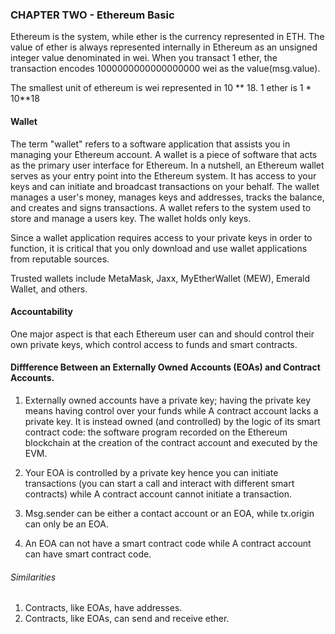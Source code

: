 ### CHAPTER TWO - Ethereum Basic
Ethereum is the system, while ether is the currency represented in ETH.
The value of ether is always represented internally in Ethereum as an unsigned integer value denominated in wei. When you transact 1 ether, the transaction encodes 1000000000000000000 wei as the value(msg.value).

The smallest unit of ethereum is wei represented in 10 ** 18. 
1 ether is 1 * 10**18 

#### Wallet
The term "wallet" refers to a software application that assists you in managing your Ethereum account. A wallet is a piece of software that acts as the primary user interface for Ethereum. In a nutshell, an Ethereum wallet serves as your entry point into the Ethereum system. It has access to your keys and can initiate and broadcast transactions on your behalf. The wallet manages a user's money, manages keys and addresses, tracks the balance, and creates and signs transactions. A wallet  refers to the system used to store and manage a users key. The wallet holds only keys. 

Since a wallet application requires access to your private keys in order to function, it is critical that you only download and use wallet applications from reputable sources.

Trusted wallets include MetaMask, Jaxx, MyEtherWallet (MEW), Emerald Wallet, and others.


#### Accountability
One major aspect is that each Ethereum user can and should control their own private keys, which control access to funds and smart contracts.


#### Diffference Between an Externally Owned Accounts (EOAs) and Contract Accounts.

1. Externally owned accounts have a private key; having the private key means having control over your funds while A contract account lacks a private key. It is instead owned (and controlled) by the logic of its smart contract code: the software program recorded on the Ethereum blockchain at the creation of the contract account and executed by the EVM. 

2. Your EOA is controlled by a private key hence you can initiate transactions (you can start a call and interact with different smart contracts) while A contract account cannot initiate a transaction. 

3. Msg.sender can be either a contact account or an EOA, while tx.origin can only be an EOA.

4. An EOA can not have a smart contract code while A contract account can have smart contract code.


###### Similarities
1. Contracts, like EOAs, have addresses. 
2. Contracts, like EOAs, can send and receive ether.
